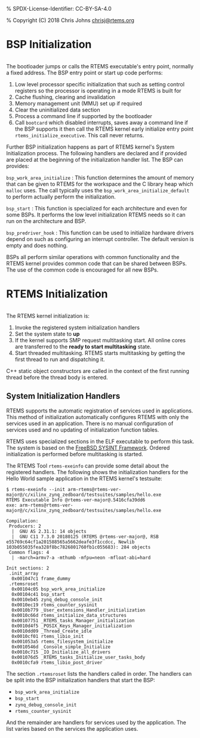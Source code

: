 % SPDX-License-Identifier: CC-BY-SA-4.0

% Copyright (C) 2018 Chris Johns <chrisj@rtems.org>

# BSP Initialization

```{index} BSP Initialization
```

The bootloader jumps or calls the RTEMS executable's entry point, normally a
fixed address. The BSP entry point or start up code performs:

1. Low level processor specific initialization that such as setting control
   registers so the processor is operating in a mode RTEMS is built for
2. Cache flushing, clearing and invalidation
3. Memory management unit (MMU) set up if required
4. Clear the uninitialized data section
5. Process a command line if supported by the bootloader
6. Call `bootcard` which disabled interrupts, saves away a command line if
   the BSP supports it then call the RTEMS kernel early initialize entry point
   `rtems_initialize_executive`. This call never returns.

Further BSP initialization happens as part of RTEMS kernel's System
Initialization process. The following handlers are declared and if provided are
placed at the beginning of the initialization handler list. The BSP can
provides:

`bsp_work_area_initialize`
: This function determines the amount of memory that can be given to RTEMS for
  the workspace and the C library heap which `malloc` uses. The call
  typically uses the `bsp_work_area_initialize_default` to perform actually
  perform the initialization.

`bsp_start`
: This function is specialized for each architecture and even for some BSPs. It
  performs the low level initialization RTEMS needs so it can run on the
  architecture and BSP.

`bsp_predriver_hook`
: This function can be used to initialize hardware drivers depend on such as
  configuring an interrupt controller. The default version is empty and does
  nothing.

BSPs all perform similar operations with common functionality and the RTEMS
kernel provides common code that can be shared between BSPs. The use of the
common code is encouraged for all new BSPs.

# RTEMS Initialization

```{index} RTEMS Initialization
```

The RTEMS kernel initialization is:

1. Invoke the registered system initialization handlers
2. Set the system state to **up**
3. If the kernel supports SMP request multitasking start. All online cores are
   transferred to the **ready to start multitasking** state.
4. Start threaded multitasking. RTEMS starts multitasking by getting the first
   thread to run and dispatching it.

C++ static object constructors are called in the context of the first running
thread before the thread body is entered.

## System Initialization Handlers

RTEMS supports the automatic registration of services used in
applications. This method of initialization automatically configures RTEMS with
only the services used in an application. There is no manual configuration of
services used and no updating of initialization function tables.

RTEMS uses specialized sections in the ELF executable to perform this task. The
system is based on the [FreeBSD SYSINT Framework](https://www.freebsd.org/doc/en/books/arch-handbook/sysinit.html). Ordered
initialization is performed before multitasking is started.

The RTEMS Tool `rtems-exeinfo` can provide some detail about the registered
handlers. The following shows the initialization handlers for the Hello World
sample application in the RTEMS kernel's testsuite:

```none
$ rtems-exeinfo --init arm-rtems@rtems-ver-major@/c/xilinx_zynq_zedboard/testsuites/samples/hello.exe
RTEMS Executable Info @rtems-ver-major@.5416cfa39dd6
exe: arm-rtems@rtems-ver-major@/c/xilinx_zynq_zedboard/testsuites/samples/hello.exe

Compilation:
 Producers: 2
  |  GNU AS 2.31.1: 14 objects
  |  GNU C11 7.3.0 20180125 (RTEMS @rtems-ver-major@, RSB e55769c64cf1a201588565a5662deafe3f1ccdcc, Newlib 103b055035fea328f8bc7826801760fb1c055683): 284 objects
 Common flags: 4
  | -march=armv7-a -mthumb -mfpu=neon -mfloat-abi=hard

Init sections: 2
 .init_array
  0x001047c1 frame_dummy
 .rtemsroset
  0x00104c05 bsp_work_area_initialize
  0x00104c41 bsp_start
  0x0010eb45 zynq_debug_console_init
  0x0010ec19 rtems_counter_sysinit
  0x0010b779 _User_extensions_Handler_initialization
  0x0010c66d rtems_initialize_data_structures
  0x00107751 _RTEMS_tasks_Manager_initialization
  0x0010d4f5 _POSIX_Keys_Manager_initialization
  0x0010dd09 _Thread_Create_idle
  0x0010cf01 rtems_libio_init
  0x001053a5 rtems_filesystem_initialize
  0x0010546d _Console_simple_Initialize
  0x0010c715 _IO_Initialize_all_drivers
  0x001076d5 _RTEMS_tasks_Initialize_user_tasks_body
  0x0010cfa9 rtems_libio_post_driver
```

The section `.rtemsroset` lists the handlers called in order. The handlers
can be split into the BSP initialization handlers that start the BSP:

- `bsp_work_area_initialize`
- `bsp_start`
- `zynq_debug_console_init`
- `rtems_counter_sysinit`

And the remainder are handlers for services used by the application. The list
varies based on the services the application uses.
